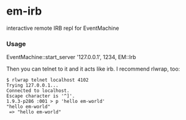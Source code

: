 em-irb
======

interactive remote IRB repl for EventMachine

### Usage

EventMachine::start_server '127.0.0.1', 1234, EM::Irb

Then you can telnet to it and it acts like irb. I recommend rlwrap, too:

    $ rlwrap telnet localhost 4102
    Trying 127.0.0.1...
    Connected to localhost.
    Escape character is '^]'.
    1.9.3-p286 :001 > p 'hello em-world'
    "hello em-world"
     => "hello em-world"

